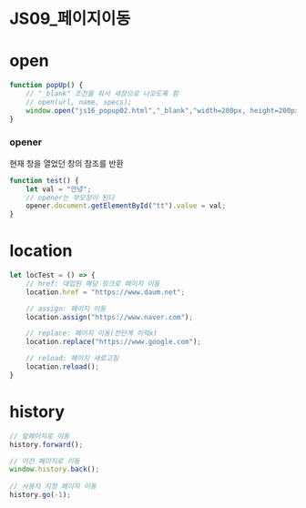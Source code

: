 # JS09_페이지이동

# open

```jsx
function popUp() {
    // "_blank" 조건을 줘서 새창으로 나오도록 함
    // open(url, name, specs);
    window.open("js16_popup02.html","_blank","width=200px, height=200px");
}
```

### opener

현재 창을 열었던 창의 참조를 반환

```jsx
function test() {
    let val = "안녕";
    // opener는 부모창이 된다
    opener.document.getElementById("tt").value = val;
}
```

# location

```jsx
let locTest = () => {
    // href: 대입된 해당 링크로 페이지 이동
    location.href = "https://www.daum.net";

    // assign: 페이지 이동
    location.assign("https://www.naver.com");

    // replace: 페이지 이동(전단계 이력x)
    location.replace("https://www.google.com");

    // reload: 페이지 새로고침
    location.reload();
}
```

# history

```jsx
// 앞페이지로 이동
history.forward();

// 이전 페이지로 이동
window.history.back();
    
// 사용자 지정 페이지 이동
history.go(-1);
```